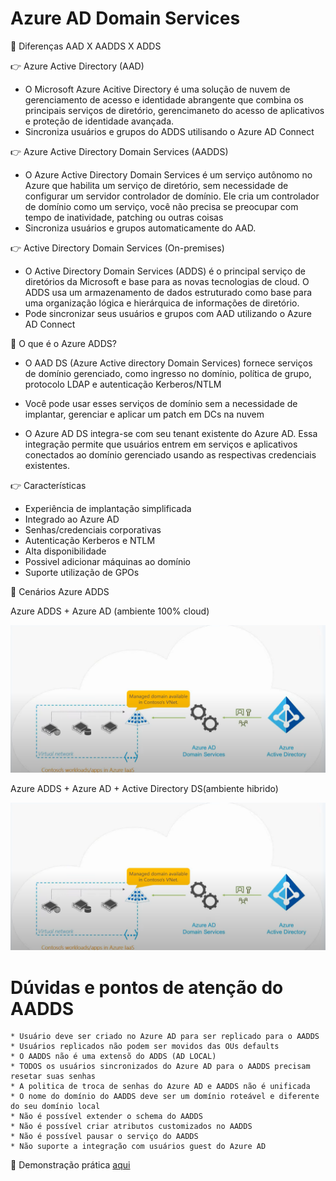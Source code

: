 # Azure AD Domain Services
🔖 Diferenças AAD X AADDS X ADDS

👉 Azure Active Directory (AAD)
* O Microsoft Azure Acitive Directory é uma solução de nuvem de gerenciamento de acesso e identidade abrangente que combina os
principais serviços de diretório, gerencimaneto do acesso de aplicativos e proteção de identidade avançada.
* Sincroniza usuários e grupos do ADDS utilisando o Azure AD Connect

👉 Azure Active Directory Domain Services (AADDS)
* O Azure Active Directory Domain Services é um serviço autônomo no Azure que habilita um serviço de diretório, sem necessidade de
  configurar um servidor controlador de domínio. Ele cria um controlador de domínio como um serviço, você não precisa se preocupar 
  com tempo de inatividade, patching ou outras coisas
* Sincroniza usuários e grupos automaticamente do AAD.

👉 Active Directory Domain Services (On-premises)
* O Active Directory Domain Services (ADDS) é o principal serviço de diretórios da Microsoft e base para as novas tecnologias de cloud.
  O ADDS usa um armazenamento de dados estruturado como base para uma organização lógica e hierárquica de informações de diretório.
* Pode sincronizar seus usuários e grupos com AAD utilizando o Azure AD Connect

🔖 O que é o Azure ADDS?

* O AAD DS (Azure Active directory Domain Services) fornece serviços de domínio gerenciado, como ingresso no domínio, política de grupo,
  protocolo LDAP e autenticação Kerberos/NTLM

* Você pode usar esses serviços de domínio sem a necessidade de implantar, gerenciar e aplicar um patch em DCs na nuvem

* O Azure AD DS integra-se com seu tenant existente do Azure AD. Essa integração permite que usuários entrem em serviços e aplicativos
  conectados ao domínio gerenciado usando as respectivas credenciais existentes.
  
👉 Características
  * Experiência de implantação simplificada
  * Integrado ao Azure AD
  * Senhas/credenciais corporativas
  * Autenticação Kerberos e NTLM
  * Alta disponibilidade
  * Possivel adicionar máquinas ao domínio
  * Suporte utilização de GPOs

🔖 Cenários Azure ADDS

Azure ADDS + Azure AD (ambiente 100% cloud)

![aadds01](images/aadds01.png)

Azure ADDS + Azure AD + Active Directory DS(ambiente hibrido)

![aadds01](images/aadds01.png)

# Dúvidas e pontos de atenção do AADDS

```  
* Usuário deve ser criado no Azure AD para ser replicado para o AADDS
* Usuários replicados não podem ser movidos das OUs defaults
* O AADDS não é uma extensõ do ADDS (AD LOCAL)
* TODOS os usuários sincronizados do Azure AD para o AADDS precisam resetar suas senhas
* A politica de troca de senhas do Azure AD e AADDS não é unificada
* O nome do domínio do AADDS deve ser um domínio roteável e diferente do seu domínio local
* Não é possível extender o schema do AADDS
* Não é possível criar atributos customizados no AADDS
* Não é possível pausar o serviço do AADDS
* Não suporte a integração com usuários guest do Azure AD 

``` 

🔖 Demonstração prática [aqui](https://github.com/rafamellonh/Azure-AD-Domain-Services/blob/main/lab.md)